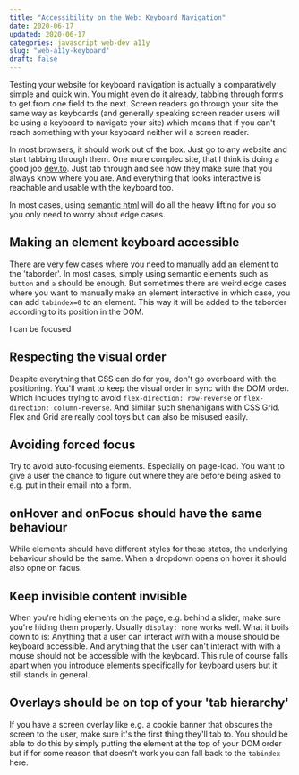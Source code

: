 ```yaml
---
title: "Accessibility on the Web: Keyboard Navigation"
date: 2020-06-17
updated: 2020-06-17
categories: javascript web-dev a11y
slug: "web-a11y-keyboard"
draft: false
---
```


Testing your website for keyboard navigation is actually a comparatively simple and quick win. You might even do it already, tabbing through forms to get from one field to the next. Screen readers go through your site the same way as keyboards (and generally speaking screen reader users will be using a keyboard to navigate your site) which means that if you can't reach something with your keyboard neither will a screen reader. 

In most browsers, it should work out of the box. Just go to any website and start tabbing through them. One more complec site, that I think is doing a good job [dev.to](https://dev.to/). Just tab through and see how they make sure that you always know where you are. And everything that looks interactive is reachable and usable with the keyboard too.

In most cases, using [semantic html](/articles/web-a11y-semantic) will do all the heavy lifting for you so you only need to worry about edge cases.


## Making an element keyboard accessible

There are very few cases where you need to manually add an element to the 'taborder'. In most cases, simply using semantic elements such as `button` and `a` should be enough. But sometimes there are weird edge cases where you want to manually make an element interactive in which case, you can add `tabindex=0` to an element. This way it will be added to the taborder according to its position in the DOM.

<div tabindex=0>I can be focused</div>


## Respecting the visual order

Despite everything that CSS can do for you, don't go overboard with the positioning. You'll want to keep the visual order in sync with the DOM order. Which includes trying to avoid `flex-direction: row-reverse` or `flex-direction: column-reverse`. And similar such shenanigans with CSS Grid. Flex and Grid are really cool toys but can also be misused easily.


## Avoiding forced focus

Try to avoid auto-focusing elements. Especially on page-load. You want to give a user the chance to figure out where they are before being asked to e.g. put in their email into a form.


## onHover and onFocus should have the same behaviour

While elements should have different styles for these states, the underlying behaviour should be the same. When a dropdown opens on hover it should also opne on facus.


## Keep invisible content invisible

When you're hiding elements on the page, e.g. behind a slider, make sure you're hiding them properly. Usually `display: none` works well. What it boils down to is: Anything that a user can interact with with a mouse should be keyboard accessible. And anything that the user can't interact with with a mouse should not be accessible with the keyboard. This rule of course falls apart when you introduce elements [specifically for keyboard users](/articles/web-a11y-enhance) but it still stands in general.


## Overlays should be on top of your 'tab hierarchy'

If you have a screen overlay like e.g. a cookie banner that obscures the screen to the user, make sure it's the first thing they'll tab to. You should be able to do this by simply putting the element at the top of your DOM order but if for some reason that doesn't work you can fall back to the `tabindex` here.
